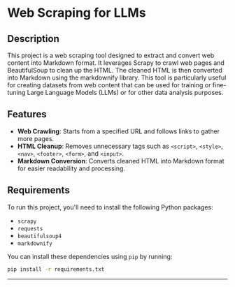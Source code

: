 # Web Scraping for LLMs

## Description

This project is a web scraping tool designed to extract and convert web content into Markdown format. It leverages Scrapy to crawl web pages and BeautifulSoup to clean up the HTML. The cleaned HTML is then converted into Markdown using the markdownify library. This tool is particularly useful for creating datasets from web content that can be used for training or fine-tuning Large Language Models (LLMs) or for other data analysis purposes.

## Features

- **Web Crawling**: Starts from a specified URL and follows links to gather more pages.
- **HTML Cleanup**: Removes unnecessary tags such as `<script>`, `<style>`, `<nav>`, `<footer>`, `<form>`, and `<input>`.
- **Markdown Conversion**: Converts cleaned HTML into Markdown format for easier readability and processing.

## Requirements

To run this project, you'll need to install the following Python packages:

- `scrapy`
- `requests`
- `beautifulsoup4`
- `markdownify`

You can install these dependencies using `pip` by running:

```bash
pip install -r requirements.txt

```
---
